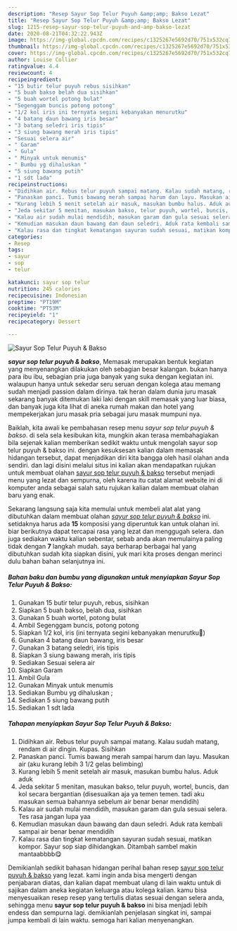 ```yaml
---
description: "Resep Sayur Sop Telur Puyuh &amp;amp; Bakso Lezat"
title: "Resep Sayur Sop Telur Puyuh &amp;amp; Bakso Lezat"
slug: 1215-resep-sayur-sop-telur-puyuh-and-amp-bakso-lezat
date: 2020-08-21T04:32:22.943Z
image: https://img-global.cpcdn.com/recipes/c1325267e5692d70/751x532cq70/sayur-sop-telur-puyuh-bakso-foto-resep-utama.jpg
thumbnail: https://img-global.cpcdn.com/recipes/c1325267e5692d70/751x532cq70/sayur-sop-telur-puyuh-bakso-foto-resep-utama.jpg
cover: https://img-global.cpcdn.com/recipes/c1325267e5692d70/751x532cq70/sayur-sop-telur-puyuh-bakso-foto-resep-utama.jpg
author: Louise Collier
ratingvalue: 4.4
reviewcount: 4
recipeingredient:
- "15 butir telur puyuh rebus sisihkan"
- "5 buah bakso belah dua sisihkan"
- "5 buah wortel potong bulat"
- "Segenggam buncis potong potong"
- "1/2 kol iris ini ternyata segini kebanyakan menurutku"
- "4 batang daun bawang iris besar"
- "3 batang seledri iris tipis"
- "3 siung bawang merah iris tipis"
- "Sesuai selera air"
- " Garam"
- " Gula"
- " Minyak untuk menumis"
- " Bumbu yg dihaluskan "
- "5 siung bawang putih"
- "1 sdt lada"
recipeinstructions:
- "Didihkan air. Rebus telur puyuh sampai matang. Kalau sudah matang, rendam di air dingin. Kupas. Sisihkan"
- "Panaskan panci. Tumis bawang merah sampai harum dan layu. Masukan air (aku kurang lebih 3 1/2 gelas belimbing)"
- "Kurang lebih 5 menit setelah air masuk, masukan bumbu halus. Aduk aduk"
- "Jeda sekitar 5 menitan, masukan bakso, telur puyuh, wortel, buncis, dan kol secara bergantian (disesuaikan aja ya temen temen. tadi aku masukan semua bahannya sebelum air benar benar mendidih)"
- "Kalau air sudah mulai mendidih, masukan garam dan gula sesuai selera. Tes rasa jangan lupa yaa"
- "Kemudian masukan daun bawang dan daun seledri. Aduk rata kembali sampai air benar benar mendidih"
- "Kalau rasa dan tingkat kematangan sayuran sudah sesuai, matikan kompor. Sayur sop siap dihidangkan. Ditambah sambel makin mantaabbbb😋"
categories:
- Resep
tags:
- sayur
- sop
- telur

katakunci: sayur sop telur 
nutrition: 245 calories
recipecuisine: Indonesian
preptime: "PT19M"
cooktime: "PT53M"
recipeyield: "1"
recipecategory: Dessert

---
```



![Sayur Sop Telur Puyuh &amp; Bakso](https://img-global.cpcdn.com/recipes/c1325267e5692d70/751x532cq70/sayur-sop-telur-puyuh-bakso-foto-resep-utama.jpg)

<b><i>sayur sop telur puyuh &amp; bakso</i></b>, Memasak merupakan bentuk kegiatan yang menyenangkan dilakukan oleh sebagian besar kalangan. bukan hanya para ibu ibu, sebagian pria juga banyak yang suka dengan kegiatan ini. walaupun hanya untuk sekedar seru seruan dengan kolega atau memang sudah menjadi passion dalam dirinya. tak heran dalam dunia juru masak sekarang banyak ditemukan laki laki dengan skill memasak yang luar biasa, dan banyak juga kita lihat di aneka rumah makan dan hotel yang mempekerjakan juru masak pria sebagai juru masak mumpuni nya.



Baiklah, kita awali ke pembahasan resep menu <i>sayur sop telur puyuh &amp; bakso</i>. di sela sela kesibukan kita, mungkin akan terasa membahagiakan bila sejenak kalian memberikan sedikit waktu untuk mengolah sayur sop telur puyuh &amp; bakso ini. dengan kesuksesan kalian dalam memasak hidangan tersebut, dapat menjadikan diri kita bangga oleh hasil olahan anda sendiri. dan lagi disini melalui situs ini kalian akan mendapatkan rujukan untuk membuat olahan <u>sayur sop telur puyuh &amp; bakso</u> tersebut menjadi menu yang lezat dan sempurna, oleh karena itu catat alamat website ini di komputer anda sebagai salah satu rujukan kalian dalam membuat olahan baru yang enak.


Sekarang langsung saja kita memulai untuk membeli alat alat yang dibutuhkan dalam membuat olahan <u><i>sayur sop telur puyuh &amp; bakso</i></u> ini. setidaknya harus ada <b>15</b> komposisi yang diperuntuk kan untuk olahan ini. biar berikutnya dapat tercapai rasa yang lezat dan menggugah selera. dan juga sediakan waktu kalian sebentar, sebab anda akan memulainya paling tidak dengan <b>7</b> langkah mudah. saya berharap berbagai hal yang dibutuhkan sudah kita siapkan disini, yuk mari kita proses dengan merinci dulu bahan bahan selanjutnya ini.

<!--inarticleads1-->

##### Bahan baku dan bumbu yang digunakan untuk menyiapkan Sayur Sop Telur Puyuh &amp; Bakso:

1. Gunakan 15 butir telur puyuh, rebus, sisihkan
1. Siapkan 5 buah bakso, belah dua, sisihkan
1. Gunakan 5 buah wortel, potong bulat
1. Ambil Segenggam buncis, potong potong
1. Siapkan 1/2 kol, iris (ini ternyata segini kebanyakan menurutku🤭)
1. Gunakan 4 batang daun bawang, iris besar
1. Gunakan 3 batang seledri, iris tipis
1. Siapkan 3 siung bawang merah, iris tipis
1. Sediakan Sesuai selera air
1. Siapkan  Garam
1. Ambil  Gula
1. Gunakan  Minyak untuk menumis
1. Sediakan  Bumbu yg dihaluskan ;
1. Sediakan 5 siung bawang putih
1. Sediakan 1 sdt lada




<!--inarticleads2-->

##### Tahapan menyiapkan Sayur Sop Telur Puyuh &amp; Bakso:

1. Didihkan air. Rebus telur puyuh sampai matang. Kalau sudah matang, rendam di air dingin. Kupas. Sisihkan
1. Panaskan panci. Tumis bawang merah sampai harum dan layu. Masukan air (aku kurang lebih 3 1/2 gelas belimbing)
1. Kurang lebih 5 menit setelah air masuk, masukan bumbu halus. Aduk aduk
1. Jeda sekitar 5 menitan, masukan bakso, telur puyuh, wortel, buncis, dan kol secara bergantian (disesuaikan aja ya temen temen. tadi aku masukan semua bahannya sebelum air benar benar mendidih)
1. Kalau air sudah mulai mendidih, masukan garam dan gula sesuai selera. Tes rasa jangan lupa yaa
1. Kemudian masukan daun bawang dan daun seledri. Aduk rata kembali sampai air benar benar mendidih
1. Kalau rasa dan tingkat kematangan sayuran sudah sesuai, matikan kompor. Sayur sop siap dihidangkan. Ditambah sambel makin mantaabbbb😋




Demikianlah sedikit bahasan hidangan perihal bahan resep <u>sayur sop telur puyuh &amp; bakso</u> yang lezat. kami ingin anda bisa mengerti dengan penjabaran diatas, dan kalian dapat membuat ulang di lain waktu untuk di sajikan dalam aneka kegiatan keluarga atau kolega kalian. kamu bisa menyesuaikan resep resep yang tertulis diatas sesuai dengan selera anda, sehingga menu <b>sayur sop telur puyuh &amp; bakso</b> ini bisa menjadi lebih endess dan sempurna lagi. demikianlah penjelasan singkat ini, sampai jumpa kembali di lain waktu. semoga hari kalian menyenangkan.

